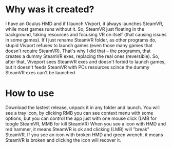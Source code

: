 
# Why was it created?
I have an Oculus HMD and if I launch Vivport, it always launches SteamVR, while most games runs without it. So, SteamVR just floating in the background, taking resources and focusing VR on itself (that causing issues in some games). If I just rename SteamVR folder, as other programs do, stupid Vivport refuses to launch games (even those many games that doesn't require SteamVR). That's why I did that – the programm, that creates a dummy SteamVR exes, replacing the real ones (reversible). So, after that, Viveport sees SteamVR exes and doesn't forbid to launch games, but it doesn't feeds SteamVR with PCs resources scince the dummy SteamVR exes can't be launched

# How to use
Download the lastest release, unpack it in any folder and launch. You will see a tray icon, by clicking RMB you can see context menu with some options, but you can control the app just with one mouse click (LMB for toogle SteamVR, MMB for kill SteamVR)
When you see a icon with HMD and red hammer, it means SteamVR is ok and clicking (LMB) will "break" SteamVR. If you see an icon with broken HMD and green wrench, it means SteamVR is broken and clicking the icon will recover it.
